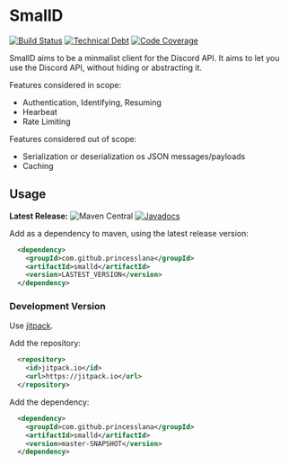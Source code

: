 # SmallD

[![Build Status](https://travis-ci.org/princesslana/smalld.svg?branch=master)](https://travis-ci.org/princesslana/smalld)
[![Technical Debt](https://sonarcloud.io/api/project_badges/measure?project=com.github.princesslana%3Asmalld&metric=sqale_index)](https://sonarcloud.io/dashboard?id=com.github.princesslana%3Asmalld)
[![Code Coverage](https://sonarcloud.io/api/project_badges/measure?project=com.github.princesslana%3Asmalld&metric=coverage)](https://sonarcloud.io/dashboard?id=com.github.princesslana%3Asmalld)

SmallD aims to be a minmalist client for the Discord API.
It aims to let you use the Discord API, without hiding or abstracting it.

Features considered in scope:
* Authentication, Identifying, Resuming
* Hearbeat
* Rate Limiting

Features considered out of scope:
* Serialization or deserialization os JSON messages/payloads
* Caching

## Usage
**Latest Release:** 
![Maven Central](https://img.shields.io/maven-central/v/com.github.princesslana/smalld.svg)
[![Javadocs](http://javadoc.io/badge/com.github.princesslana/smalld.svg)](http://javadoc.io/doc/com.github.princesslana/smalld)

Add as a dependency to maven, using the latest release version:
```xml
  <dependency>
    <groupId>com.github.princesslana</groupId>
    <artifactId>smalld</artifactId>
    <version>LASTEST_VERSION</version>
  </dependency>
```

### Development Version

Use [jitpack](https://jitpack.io/#princesslana/smalld).

Add the repository:
```xml
  <repository>
    <id>jitpack.io</id>
    <url>https://jitpack.io</url>
  </repository>
```

Add the dependency:
```xml
  <dependency>
    <groupId>com.github.princesslana</groupId>
    <artifactId>smalld</artifactId>
    <version>master-SNAPSHOT</version>
  </dependency>
```
